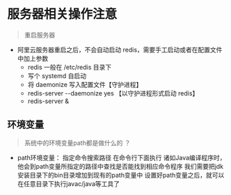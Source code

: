 # 服务器相关操作注意

> 重启服务器

- 阿里云服务器重启之后，不会自动启动 redis，需要手工启动或者在配置文件中加上参数
  - redis 一般在 /etc/redis 目录下
  - 写个 systemd 自启动
  - 将 daemonize 写入配置文件【守护进程】
  - redis-server --daemonize yes 【以守护进程形式启动 redis】
  - redis-server &



## 环境变量

> 系统中的环境变量path都是做什么的 ？
- path环境变量： 指定命令搜索路径
  在命令行下面执行 诸如Java编译程序时，他会到path变量所指定的路径中查找是否能找到相应命令程序
  我们需要把jdk安装目录下的bin目录增加到现有的path变量中
  设置好path变量之后，就可以在任意目录下执行javac/java等工具了